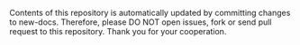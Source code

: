 Contents of this repository is automatically updated by committing changes to new-docs. Therefore, please DO NOT open issues, fork or send pull request to this repository. Thank you for your cooperation.
